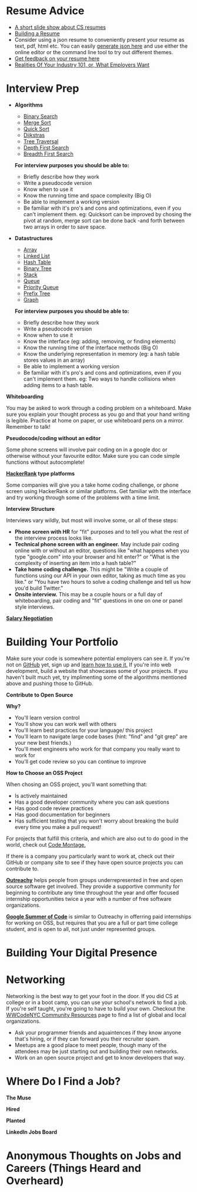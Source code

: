 # Resume Advice

- [A short slide show about CS resumes](http://www.cs.usfca.edu/~parrt/doc/resume.pdf)
- [Building a Resume](https://www.reddit.com/r/resumes/wiki/faq#wiki_building_a_resume)
- Consider using a json resume to conveniently present your resume as text, pdf, html etc. You can easily [generate json here](http://registry.jsonresume.org/) and use either the online editor or the command line tool to try out different themes.
- [Get feedback on your resume here](reddit.com/r/resumes)
- [Realities Of Your Industry 101, or, What Employers Want](http://www.kalzumeus.com/2011/10/28/dont-call-yourself-a-programmer/)

# Interview Prep

- **Algorithms**

	- [Binary Search](https://en.wikipedia.org/wiki/Binary_search_algorithm)
	- [Merge Sort](https://en.wikipedia.org/wiki/Merge_sort)
	- [Quick Sort](https://en.wikipedia.org/wiki/Quicksort)
	- [Dijkstras](https://en.wikipedia.org/wiki/Dijkstra%27s_algorithm)
	- [Tree Traversal](https://en.wikipedia.org/wiki/Tree_traversal)
	- [Depth First Search](https://en.wikipedia.org/wiki/Depth-first_search)
	- [Breadth First Search](https://en.wikipedia.org/wiki/Breadth-first_search)

	**For interview purposes you should be able to:**

	- Briefly describe how they work
	- Write a pseudocode version
	- Know when to use it
	- Know the running time and space complexity (Big O)
	- Be able to implement a working version
	- Be familiar with it's pro's and cons and optimizations, even if you can't implement them. eg: Quicksort can be improved by chosing the pivot at random, merge sort can be done back -and forth between two arrays in order to save space.


- **Datastructures**

	- [Array](https://en.wikipedia.org/wiki/Array_data_structure)
	- [Linked List](https://en.wikipedia.org/wiki/Linked_list)
	- [Hash Table](https://en.wikipedia.org/wiki/Hash_table)
	- [Binary Tree](https://en.wikipedia.org/wiki/Binary_tree)
	- [Stack](https://en.wikipedia.org/wiki/Stack_(abstract_data_type))
	- [Queue](https://en.wikipedia.org/wiki/Queue_(abstract_data_type))
	- [Priority Queue](https://en.wikipedia.org/wiki/Priority_queue)
	- [Prefix Tree](https://en.wikipedia.org/wiki/Trie)
	- [Graph](https://en.wikipedia.org/wiki/Graph_(abstract_data_type))

	**For interview purposes you should be able to:**

	- Briefly describe how they work
	- Write a pseudocode version
	- Know when to use it
	- Know the interface (eg: adding, removing, or finding elements)
	- Know the running time of the interface methods (Big O)
	- Know the underlying representation in memory (eg: a hash table stores values in an array)
	- Be able to implement a working version
	- Be familiar with it's pro's and cons and optimizations, even if you can't implement them. eg: Two ways to handle collisions when adding items to a hash table.

**Whiteboarding**

You may be asked to work through a coding problem on a whiteboard. Make sure you explain your thought process as you go and that your hand writing is legible. Practice at home on paper, or use whiteboard pens on a mirror. Remember to talk!

**Pseudocode/coding without an editor**

Some phone screens will involve pair coding on in a google doc or otherwise without your favourite editor. Make sure you can code simple functions without autocomplete! 

**[HackerRank](https://www.hackerrank.com/) type platforms**

Some companies will give you a take home coding challenge, or phone screen using HackerRank or similar platforms. Get familiar with the interface and try working through some of the problems with a time limit.

**Interview Structure**

Interviews vary wildly, but most will involve some, or all of these steps:

- **Phone screen with HR** for "fit" purposes and to tell you what the rest of the interview process looks like.
- **Technical phone screen with an engineer.** May include pair coding online with or without an editor, questions like "what happens when you type "google.com" into your browser and hit enter?" or "What is the complexity of inserting an item into a hash table?"
- **Take home coding challenge.** This might be "Write a couple of functions using our API in your own editor, taking as much time as you like." or "You have two hours to solve a coding challenge and tell us how you'd build Twitter."
- **Onsite interview.** This may be a couple hours or a full day of whiteboarding, pair coding and "fit" questions in one on one or panel style interviews.

**[Salary Negotiation](http://www.kalzumeus.com/2012/01/23/salary-negotiation/)**


# Building Your Portfolio

Make sure your code is somewhere potential employers can see it. If you're not on [GitHub](https://github.com) yet, sign up and [learn how to use it.](https://try.github.io/levels/1/challenges/1) If you're into web development, build a website that showcases some of your projects. If you haven't built much yet, try implimenting some of the algorithms mentioned above and pushing those to GitHub.

**Contribute to Open Source**

**Why?**  
- You'll learn version control
- You'll show you can work well with others
- You'll learn best practices for your language/ this project
- You'll learn to navigate large code bases (hint: "find" and "git grep" are your new best friends.)
- You'll meet engineers who work for that company you really want to work for
- You'll get code review so you can continue to improve

**How to Choose an OSS Project**

When chosing an OSS project, you'll want something that:

- Is actively maintained 
- Has a good developer community where you can ask questions
- Has good code review practices
- Has good documentation for beginners
- Has sufficient testing that you won't worry about breaking the build every time you make a pull request!

For projects that fulfill this criteria, and which are also out to do good in the world, check out [Code Montage.](https://www.codemontage.com/)

If there is a company you particularly want to work at, check out their GitHub or company site to see if they have open source projects you can contribute to.

**[Outreachy](https://www.gnome.org/outreachy/)** helps people from groups underrepresented in free and open source software get involved. They provide a supportive community for beginning to contribute any time throughout the year and offer focused internship opportunities twice a year with a number of free software organizations.

**[Google Summer of Code](https://www.google-melange.com/gsoc/homepage/google/gsoc2015)** is similar to Outreachy in offerring paid internships for working on OSS, but requires that you are a full or part time college student, and is open to all, not just under represented groups.

# Building Your Digital Presence

# Networking

Networking is the best way to get your foot in the door. If you did CS at college or in a boot camp, you can use your school's network to find a job. If you're self taught, you're going to have to build your own. Checkout the [WWCodeNYC Community Resources](https://github.com/WomenWhoCodeNYC/Resources/blob/master/community-resources.md) page to find a list of global and local organizations.
- Ask your programmer friends and aquaintences if they know anyone that's hiring, or if they can forward you their recruiter spam.
- Meetups are a good place to meet people, though many of the attendees may be just starting out and building their own networks. 
- Work on an open source project and get to know developers that way.

# Where Do I Find a Job?
**The Muse**

**Hired**

**Planted**

**LinkedIn Jobs Board**

# Anonymous Thoughts on Jobs and Careers (Things Heard and Overheard)








